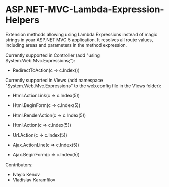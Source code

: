 ASP.NET-MVC-Lambda-Expression-Helpers
=====================================
Extension methods allowing using Lambda Expressions instead of magic strings in your ASP.NET MVC 5 application. It resolves all route values, including areas and parameters in the method expression.

Currently supported in Controller (add "using System.Web.Mvc.Expressions;"):

- RedirectToAction<HomeController>(c => c.Index())

Currently supported in Views (add namespace "System.Web.Mvc.Expressions" to the web.config file in the Views folder):

- Html.ActionLink<HomeController>(c => c.Index(5))

- Html.BeginForm<HomeController>(c => c.Index(5))

- Html.RenderAction<HomeController>(c => c.Index(5))

- Html.Action<HomeController>(c => c.Index(5))

- Url.Action<HomeController>(c => c.Index(5))

- Ajax.ActionLine<HomeController>(c => c.Index(5))

- Ajax.BeginForm<HomeController>(c => c.Index(5))

Contributors:

- Ivaylo Kenov
- Vladislav Karamfilov